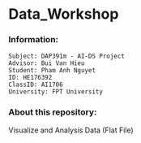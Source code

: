 # Data_Workshop
### Information:
```
Subject: DAP391m - AI-DS Project
Advisor: Bui Van Hieu
Student: Pham Anh Nguyet
ID: HE176392
ClassID: AI1706
University: FPT University
```
### About this repository:
Visualize and Analysis Data (Flat File)
